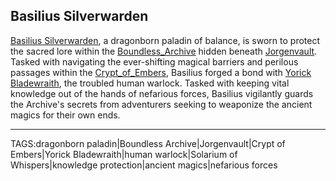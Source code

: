 ## Basilius Silverwarden

[Basilius Silverwarden](../People/Basilius_Silverwarden.md), a dragonborn paladin of balance, is sworn to protect the sacred lore within the [Boundless_Archive](../Places/Boundless_Archive.md) hidden beneath [Jorgenvault](../Places/Jorgenvault.md). Tasked with navigating the ever-shifting magical barriers and perilous passages within the [Crypt_of_Embers](../Places/Crypt_of_Embers.md), Basilius forged a bond with [Yorick Bladewraith](../People/Yorick_Bladewraith.md), the troubled human warlock. Tasked with keeping vital knowledge out of the hands of nefarious forces, Basilius vigilantly guards the Archive's secrets from adventurers seeking to weaponize the ancient magics for their own ends.


---

TAGS:dragonborn paladin|Boundless Archive|Jorgenvault|Crypt of Embers|Yorick Bladewraith|human warlock|Solarium of Whispers|knowledge protection|ancient magics|nefarious forces
